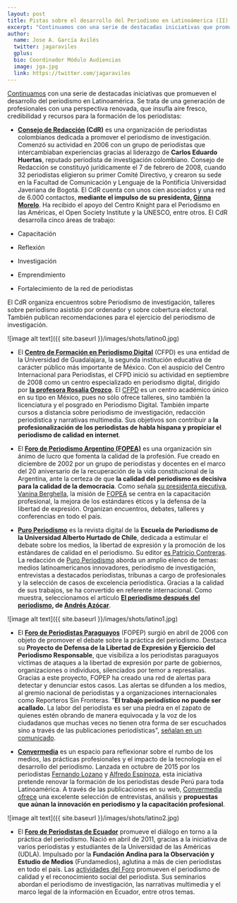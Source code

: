 ```yaml
---
layout: post
title: Pistas sobre el desarrollo del Periodismo en Latinoámerica (II)
excerpt: "Continuamos con una serie de destacadas iniciativas que promueven el desarrollo del periodismo en Latinoamérica. Se trata de una generación de profesionales con una perspectiva renovada, que insufla aire fresco, credibilidad y recursos para la formación de los periodistas."
author:
  name: Jose A. García Avilés
  twitter: jagaraviles
  gplus:  
  bio: Coordinador Módulo Audiencias
  image: jga.jpg
  link: https://twitter.com/jagaraviles
---
```

[Continuamos](http://mip.umh.es/blog/2016/07/17/pistas-periodismo-latinoamerica/) con una serie de destacadas iniciativas que promueven el desarrollo del periodismo en Latinoamérica. Se trata de una generación de profesionales con una perspectiva renovada, que insufla aire fresco, credibilidad y recursos para la formación de los periodistas:

* **[Consejo de Redacción](http://consejoderedaccion.org/) (CdR)** es una organización de periodistas colombianos dedicada a promover el periodismo de investigación. Comenzó su actividad en 2006 con un grupo de periodistas que intercambiaban experiencias gracias al liderazgo de **Carlos Eduardo Huertas**, reputado periodista de investigación colombiano. Consejo de Redacción se constituyó jurídicamente el 7 de febrero de 2008, cuando 32 periodistas eligieron su primer Comité Directivo, y crearon su sede en la Facultad de Comunicación y Lenguaje de la Pontificia Universidad Javeriana de Bogotá. El CdR cuenta con unos cien asociados y una red de 6.000 contactos, **mediante el impulso de su presidenta, [Ginna Morelo](https://twitter.com/ginnamorelo)**. Ha recibido el apoyo del Centro Knight para el Periodismo en las Américas, el Open Society Institute y la UNESCO, entre otros. El CdR desarrolla cinco áreas de trabajo:

* Capacitación

* Reflexión

* Investigación

* Emprendimiento

* Fortalecimiento de la red de periodistas

El CdR organiza encuentros sobre Periodismo de investigación, talleres sobre periodismo asistido por ordenador y sobre cobertura electoral. También publican recomendaciones para el ejercicio del periodismo de investigación. 

![image alt text]({{ site.baseurl }}/images/shots/latino0.jpg)

* El **[Centro de Formación en Periodismo Digital](http://www.centroperiodismodigital.org/sitio/)** (CFPD) es una entidad de la Universidad de Guadalajara, la segunda institución educativa de carácter público más importante de México. Con el auspicio del Centro Internacional para Periodistas, el CFPD inició su actividad en septiembre de 2008 como un centro especializado en periodismo digital, dirigido por **[la profesora Rosalía Orozco](https://twitter.com/@orozmur)**. El [CFPD](https://twitter.com/CFPD_UDGVirtual) es un centro académico único en su tipo en México, pues no sólo ofrece talleres, sino también la licenciatura y el posgrado en Periodismo Digital. También imparte cursos a distancia sobre periodismo de investigación, redacción periodística y narrativas multimedia. Sus objetivos son contribuir a **la profesionalización de los periodistas de habla hispana y propiciar el periodismo de calidad en internet**. 

* El **[Foro de Periodismo Argentino (FOPEA)](http://www.fopea.org/)** es una organización sin ánimo de lucro que fomenta la calidad de la profesión. Fue creado en diciembre de 2002 por un grupo de periodistas y docentes en el marco del 20 aniversario de la recuperación de la vida constitucional de la Argentina, ante la certeza de que **la calidad del periodismo es decisiva para la calidad de la democracia**. Como señala [su presidenta ejecutiva](https://twitter.com/vanis), [Vanina Berghella](https://twitter.com/vanis), la misión de [FOPEA](https://twitter.com/FOPEA) se centra en la capacitación profesional, la mejora de los estándares éticos y la defensa de la libertad de expresión. Organizan encuentros, debates, talleres y conferencias en todo el país.

* **[Puro Periodismo](http://www.puroperiodismo.cl/)** es la revista digital de la **Escuela de Periodismo de la Universidad Alberto Hurtado de Chile**, dedicada a estimular el debate sobre los medios, la libertad de expresión y la promoción de los estándares de calidad en el periodismo. Su editor [es Patricio Contreras](https://twitter.com/pfcontrerasv). La redacción de [Puro Periodismo](https://twitter.com/puroperiodismo) aborda un amplio elenco de temas: medios latinoamericanos innovadores, periodismo de investigación, entrevistas a destacados periodistas, tribunas a cargo de profesionales y la selección de casos de excelencia periodística. Gracias a la calidad de sus trabajos, se ha convertido en referente internacional. Como muestra, seleccionamos el artículo **[El periodismo después del periodismo](http://www.puroperiodismo.cl/?p=27752), de [Andrés Azócar](https://twitter.com/andresazocar)**.

![image alt text]({{ site.baseurl }}/images/shots/latino1.jpg)

* El **[Foro de Periodistas Paraguayos](https://twitter.com/Fopep)** (FOPEP) surgió en abril de 2006 con objeto de promover el debate sobre la práctica del periodismo. Destaca su **Proyecto de Defensa de la Libertad de Expresión y Ejercicio del Periodismo Responsable**, que visibiliza a los periodistas paraguayos víctimas de ataques a la libertad de expresión por parte de gobiernos, organizaciones o individuos, silenciados por temor a represalias. Gracias a este proyecto, FOPEP ha creado una red de alertas para detectar y denunciar estos casos. Las alertas se difunden a los medios, al gremio nacional de periodistas y a organizaciones internacionales como Reporteros Sin Fronteras. "**El trabajo periodístico no puede ser acallado.** La labor del periodista es ser una piedra en el zapato de quienes estén obrando de manera equivocada y la voz de los ciudadanos que muchas veces no tienen otra forma de ser escuchados sino a través de las publicaciones periodísticas", [señalan en un comunicado](https://medium.com/@Fopep/que-nunca-m%C3%A1s-se-acalle-una-voz-399bfcaaf8b4#.pvk7b6pjd).

* **[Convermedia](http://convermedia.pe/)** es un espacio para reflexionar sobre el rumbo de los medios, las prácticas profesionales y el impacto de la tecnología en el desarrollo del periodismo. Lanzada en octubre de 2015 por los periodistas [Fernando Lozano](https://twitter.com/ferlozan) y [Alfredo Espinoza](https://twitter.com/alfred_espinoza), esta iniciativa pretende renovar la formación de los periodistas desde Perú para toda Latinoamérica. A través de las publicaciones en su web, [Convermedia ofrece](https://twitter.com/convermedia) una excelente selección de entrevistas, análisis y **propuestas que aúnan la innovación en periodismo y la capacitación profesional**.

![image alt text]({{ site.baseurl }}/images/shots/latino2.jpg)

* El **[Foro de Periodistas de Ecuador](https://www.facebook.com/ForoPerEc/)** promueve el diálogo en torno a la práctica del periodismo. Nació en abril de 2011, gracias a la iniciativa de varios periodistas y estudiantes de la Universidad de las Américas (UDLA). Impulsado por la **Fundación Andina para la Observación y Estudio de Medios** (Fundamedios), aglutina a más de cien periodistas en todo el país. Las [actividades del Foro](https://twitter.com/Fopep) promueven el periodismo de calidad y el reconocimiento social del periodista. Sus seminarios abordan el periodismo de investigación, las narrativas multimedia y el marco legal de la información en Ecuador, entre otros temas.